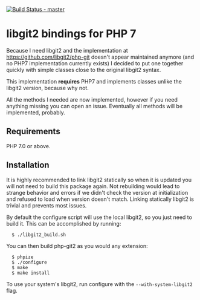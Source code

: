 [![Build Status - master](https://travis-ci.org/MagicalTux/php-git2.png?branch=master)](https://travis-ci.org/MagicalTux/php-git2)

# libgit2 bindings for PHP 7

Because I need libgit2 and the implementation at https://github.com/libgit2/php-git doesn't appear maintained anymore (and no PHP7 implementation currently exists) I decided to put one together quickly with simple classes close to the original libgit2 syntax.

This implementation __requires__ PHP7 and implements classes unlike the libgit2 version, because why not.

All the methods I needed are now implemented, however if you need anything missing you can open an issue. Eventually all methods will be implemented, probably.

## Requirements

PHP 7.0 or above.

## Installation

It is highly recommended to link libgit2 statically so when it is updated you will not need to build this package again. Not rebuilding would lead to strange behavior and errors if we didn't check the version at initialization and refused to load when version doesn't match. Linking statically libgit2 is trivial and prevents most issues.

By default the configure script will use the local libgit2, so you just need to build it. This can be accomplished by running:

```
  $ ./libgit2_build.sh
```

You can then build php-git2 as you would any extension:

```
  $ phpize
  $ ./configure
  $ make
  $ make install
```

To use your system's libgit2, run configure with the `--with-system-libgit2` flag.
